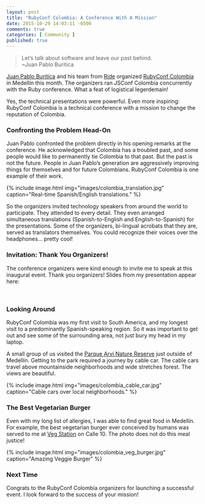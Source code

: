 ```yaml
---
layout: post
title: "RubyConf Colombia: A Conference With A Mission"
date: 2015-10-29 14:03:11 -0500
comments: true
categories: [ Community ]
published: true
---
```

>Let’s talk about software and leave our past behind.<br/>~Juan Pablo Buritica

[Juan Pablo Buritica](https://twitter.com/buritica) and his team from [Ride](http://ride.com) organized [RubyConf Colombia](http://www.rubyconf.co/) in Medellín this month. The organizers ran JSConf Colombia concurrently with the Ruby conference. What a feat of logistical legerdemain!

Yes, the technical presentations were powerful. Even more inspiring: RubyConf Colombia is a technical conference with a mission to change the reputation of Colombia.

### Confronting the Problem Head-On

Juan Pablo confronted the problem directly in his opening remarks at the conference. He acknowledged that Colombia has a troubled past, and some people would like to permanently tie Colombia to that past. But the past is not the future. People in Juan Pablo’s generation are aggressively improving things for themselves and for future Colombians. RubyConf Colombia is one example of their work.

{% include image.html img="images/colombia_translation.jpg" caption="Real-time Spanish/English translations." %} 

So the organizers invited technology speakers from around the world to participate. They attended to every detail. They even arranged simultaneous translations (Spanish-to-English and English-to-Spanish) for the presentations. Some of the organizers, bi-lingual acrobats that they are, served as translators themselves. You could recognize their voices over the headphones... pretty cool!

### Invitation: Thank You Organizers!

The conference organizers were kind enough to invite me to speak at this inaugural event. Thank you organizers! Slides from my presentation appear here:

<center><script async class="speakerdeck-embed" data-id="94eb85cfcc1e486bacce80051dc1f0f9" data-ratio="1.77777777777778" src="//speakerdeck.com/assets/embed.js"></script></center>
&nbsp;
&nbsp;
&nbsp;

### Looking Around

RubyConf Colombia was my first visit to South America, and my longest visit to a predominantly Spanish-speaking region. So it was important to get out and see some of the surrounding area, not just bury my head in my laptop.

A small group of us visited the [Parque Arvi Nature Reserve](http://discovercolombia.com/arvi-park-green-lung-of-medellin-colombia-2/) just outside of Medellín. Getting to the park required a journey by cable car. The cable cars travel above mountainside neighborhoods and wide stretches forest. The views are beautiful.


{% include image.html img="images/colombia_cable_car.jpg" caption="Cable cars over local neighborhoods." %} 

### The Best Vegetarian Burger

Even with my long list of allergies, I was able to find great food in Medellín. For example, the best vegetarian burger ever conceived by humans was served to me at [Veg Station](https://www.facebook.com/vegstationmedellin) on Calle 10. The photo does not do this meal justice!

{% include image.html img="images/colombia_veg_burger.jpg" caption="Amazing Veggie Burger" %} 

### Next Time

Congrats to the RubyConf Colombia organizers for launching a successful event. I look forward to the success of your mission!
